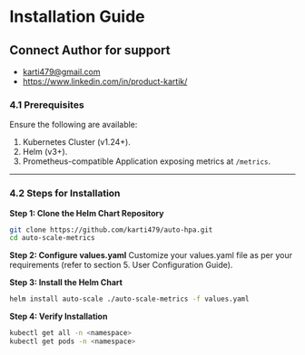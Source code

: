 # Installation Guide

## Connect Author for support 
  - karti479@gmail.com
  - https://www.linkedin.com/in/product-kartik/

### 4.1 Prerequisites
Ensure the following are available:
1. Kubernetes Cluster (v1.24+).
2. Helm (v3+).
3. Prometheus-compatible Application exposing metrics at `/metrics`.

---

### 4.2 Steps for Installation


**Step 1: Clone the Helm Chart Repository**



```bash
git clone https://github.com/karti479/auto-hpa.git
cd auto-scale-metrics

```


**Step 2: Configure values.yaml** Customize your values.yaml file as per your requirements (refer to section 5. User Configuration Guide).

**Step 3: Install the Helm Chart**

```bash
helm install auto-scale ./auto-scale-metrics -f values.yaml
```


**Step 4: Verify Installation**

```bash
kubectl get all -n <namespace>
kubectl get pods -n <namespace>

```

